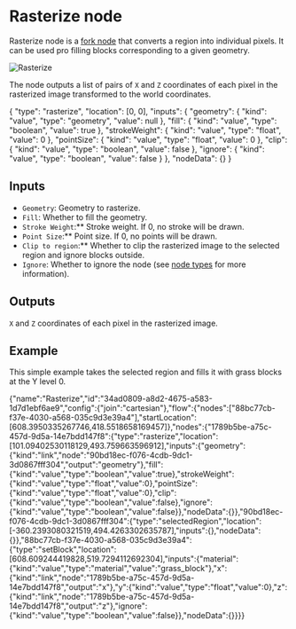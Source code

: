 # Rasterize node

Rasterize node is a [fork node](/layers/node_types/fork) that converts a region into individual pixels. It can be used pro filling blocks corresponding to a given geometry.

![Rasterize](/docs/img/rasterize.png)

The node outputs a list of pairs of `X` and `Z` coordinates of each pixel in the rasterized image transformed to the world coordinates.

<Node>
    {
        "type": "rasterize",
        "location": [0, 0],
        "inputs": {
            "geometry": {
                "kind": "value",
                "type": "geometry",
                "value": null
            },
            "fill": {
                "kind": "value",
                "type": "boolean",
                "value": true
            },
            "strokeWeight": {
                "kind": "value",
                "type": "float",
                "value": 0
            },
            "pointSize": {
                "kind": "value",
                "type": "float",
                "value": 0
            },
            "clip": {
                "kind": "value",
                "type": "boolean",
                "value": false
            },
            "ignore": {
                "kind": "value",
                "type": "boolean",
                "value": false
            }
        },
        "nodeData": {}
    }
</Node>

## Inputs

-   `Geometry`: Geometry to rasterize.
-   `Fill`: Whether to fill the geometry.
-   `Stroke Weight`:\*\* Stroke weight. If 0, no stroke will be drawn.
-   `Point Size`:\*\* Point size. If 0, no points will be drawn.
-   `Clip to region`:\*\* Whether to clip the rasterized image to the selected region and ignore blocks outside.
-   `Ignore`: Whether to ignore the node (see [node types](/layers/node_types) for more information).

## Outputs

`X` and `Z` coordinates of each pixel in the rasterized image.

## Example

This simple example takes the selected region and fills it with grass blocks at the Y level 0.

<NodeGraph>
    {"name":"Rasterize","id":"34ad0809-a8d2-4675-a583-1d7d1ebf6ae9","config":{"join":"cartesian"},"flow":{"nodes":["88bc77cb-f37e-4030-a568-035c9d3e39a4"],"startLocation":[608.3950335267746,418.5518658169457]},"nodes":{"1789b5be-a75c-457d-9d5a-14e7bdd147f8":{"type":"rasterize","location":[101.09402530118129,493.759663596912],"inputs":{"geometry":{"kind":"link","node":"90bd18ec-f076-4cdb-9dc1-3d0867fff304","output":"geometry"},"fill":{"kind":"value","type":"boolean","value":true},"strokeWeight":{"kind":"value","type":"float","value":0},"pointSize":{"kind":"value","type":"float","value":0},"clip":{"kind":"value","type":"boolean","value":false},"ignore":{"kind":"value","type":"boolean","value":false}},"nodeData":{}},"90bd18ec-f076-4cdb-9dc1-3d0867fff304":{"type":"selectedRegion","location":[-360.2393080321519,494.4263302635787],"inputs":{},"nodeData":{}},"88bc77cb-f37e-4030-a568-035c9d3e39a4":{"type":"setBlock","location":[608.609244419828,519.7294112692304],"inputs":{"material":{"kind":"value","type":"material","value":"grass_block"},"x":{"kind":"link","node":"1789b5be-a75c-457d-9d5a-14e7bdd147f8","output":"x"},"y":{"kind":"value","type":"float","value":0},"z":{"kind":"link","node":"1789b5be-a75c-457d-9d5a-14e7bdd147f8","output":"z"},"ignore":{"kind":"value","type":"boolean","value":false}},"nodeData":{}}}}
</NodeGraph>
